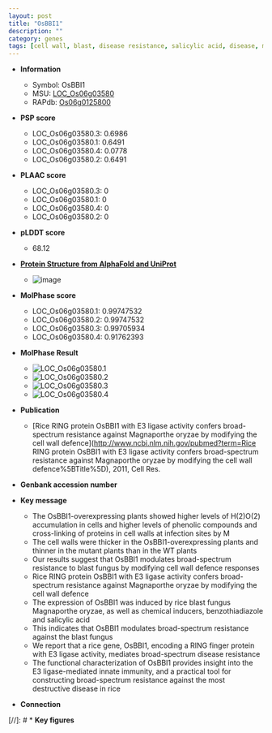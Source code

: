 ```yaml
---
layout: post
title: "OsBBI1"
description: ""
category: genes
tags: [cell wall, blast, disease resistance, salicylic acid, disease, magnaporthe oryzae]
---
```


* **Information**  
    + Symbol: OsBBI1  
    + MSU: [LOC_Os06g03580](http://rice.plantbiology.msu.edu/cgi-bin/ORF_infopage.cgi?orf=LOC_Os06g03580)  
    + RAPdb: [Os06g0125800](http://rapdb.dna.affrc.go.jp/viewer/gbrowse_details/irgsp1?name=Os06g0125800)  

* **PSP score**  
    + LOC_Os06g03580.3: 0.6986 
    + LOC_Os06g03580.1: 0.6491 
    + LOC_Os06g03580.4: 0.0778 
    + LOC_Os06g03580.2: 0.6491 

* **PLAAC score**  
    + LOC_Os06g03580.3: 0 
    + LOC_Os06g03580.1: 0 
    + LOC_Os06g03580.4: 0 
    + LOC_Os06g03580.2: 0 

* **pLDDT score**
    + 68.12

* **[Protein Structure from AlphaFold and UniProt](https://www.uniprot.org/uniprotkb/Q9LWV9/entry#structure)**
    + ![image](https://ricepsp.github.io/images/Q9/AF-Q9LWV9-F1.png)

* **MolPhase score**
    + LOC_Os06g03580.1: 0.99747532
    + LOC_Os06g03580.2: 0.99747532
    + LOC_Os06g03580.3: 0.99705934
    + LOC_Os06g03580.4: 0.91762393

* **MolPhase Result**
    + ![LOC_Os06g03580.1](https://304243504.github.io/Pictures/LOC_Os06g/LOC_Os06g03580.1.png)
    + ![LOC_Os06g03580.2](https://304243504.github.io/Pictures/LOC_Os06g/LOC_Os06g03580.2.png)
    + ![LOC_Os06g03580.3](https://304243504.github.io/Pictures/LOC_Os06g/LOC_Os06g03580.3.png)
    + ![LOC_Os06g03580.4](https://304243504.github.io/Pictures/LOC_Os06g/LOC_Os06g03580.4.png)

* **Publication**  
    + [Rice RING protein OsBBI1 with E3 ligase activity confers broad-spectrum resistance against Magnaporthe oryzae by modifying the cell wall defence](http://www.ncbi.nlm.nih.gov/pubmed?term=Rice RING protein OsBBI1 with E3 ligase activity confers broad-spectrum resistance against Magnaporthe oryzae by modifying the cell wall defence%5BTitle%5D), 2011, Cell Res.

* **Genbank accession number**  

* **Key message**  
    + The OsBBI1-overexpressing plants showed higher levels of H(2)O(2) accumulation in cells and higher levels of phenolic compounds and cross-linking of proteins in cell walls at infection sites by M
    + The cell walls were thicker in the OsBBI1-overexpressing plants and thinner in the mutant plants than in the WT plants
    + Our results suggest that OsBBI1 modulates broad-spectrum resistance to blast fungus by modifying cell wall defence responses
    + Rice RING protein OsBBI1 with E3 ligase activity confers broad-spectrum resistance against Magnaporthe oryzae by modifying the cell wall defence
    + The expression of OsBBI1 was induced by rice blast fungus Magnaporthe oryzae, as well as chemical inducers, benzothiadiazole and salicylic acid
    + This indicates that OsBBI1 modulates broad-spectrum resistance against the blast fungus
    + We report that a rice gene, OsBBI1, encoding a RING finger protein with E3 ligase activity, mediates broad-spectrum disease resistance
    + The functional characterization of OsBBI1 provides insight into the E3 ligase-mediated innate immunity, and a practical tool for constructing broad-spectrum resistance against the most destructive disease in rice

* **Connection**  

[//]: # * **Key figures**  


